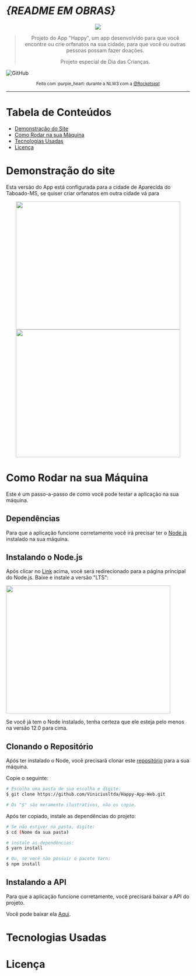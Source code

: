 # ***{README EM OBRAS}***

<p align="center">
  <img align="center" src="https://imgur.com/5K1Vexy.png" />
</p>

> <p align="center">Projeto do App "Happy", um app desenvolvido para que você encontre ou crie orfanatos na sua cidade, para que você ou outras pessoas possam fazer doações. </p>
> <p align="center">Projeto especial de Dia das Crianças. </p>

![GitHub](https://img.shields.io/github/license/Viniciusltda/Happy-App-Web?color=29B6D1&style=flat-square)

<p align="center"><sub>Feito com :purple_heart: durante a NLW3 com a <a target="_blanck" href="https://github.com/Rocketseat">@Rocketseat</a> </sub></p>

---

# Tabela de Conteúdos
- [Demonstração do Site](https://github.com/Viniciusltda/Happy-App-Web/new/master?readme=1#demonstra%C3%A7%C3%A3o-do-site)
- [Como Rodar na sua Máquina](https://github.com/Viniciusltda/Happy-App-Web/new/master?readme=1#como-rodar-na-sua-m%C3%A1quina)
- [Tecnologias Usadas](https://github.com/Viniciusltda/Happy-App-Web/new/master?readme=1#tecnologias-usadas)
- [Licença](https://github.com/Viniciusltda/Happy-App-Web/new/master?readme=1#licen%C3%A7a)

# Demonstração do site

Esta versão do App está configurada para a cidade de Aparecida do Taboado-MS, se quiser criar orfanatos em outra cidade vá para 

<p align="center">
<img width="450" height="350" src="https://imgur.com/o49qQ1Y.png" /> <img width="450" height="350" src="https://imgur.com/fzykxEW.png" />
</p>

# Como Rodar na sua Máquina

Este é um passo-a-passo de como você pode testar a aplicação na sua máquina.

## Dependências

Para que a aplicação funcione corretamente você irá precisar ter o [Node.js](https://nodejs.org/en/) instalado na sua máquina.

## Instalando o Node.js

Após clicar no [Link](https://nodejs.org/en/) acima, você será redirecionado para a página principal do Node.js.
Baixe e instale a versão "LTS":

<img width="450" height="350" src="https://imgur.com/2wGoRoL.png" />

Se você já tem o Node instalado, tenha certeza que ele esteja pelo menos na versão 12.0 para cima.

## Clonando o Repositório

Após ter instalado o Node, você precisará clonar este [repositório](https://github.com/Viniciusltda/Happy-App-Web) para a sua máquina.

Copie o seguinte:
```bash
# Escolha uma pasta de sua escolha e digite:
$ git clone https://github.com/Viniciusltda/Happy-App-Web.git 

# Os "$" são meramente ilustrativos, não os copie.
```

Após ter copiado, instale as dependências do projeto:
```bash
# Se não estiver na pasta, digite:
$ cd (Nome da sua pasta)

# instale as dependências:
$ yarn install

# Ou, se você não possuir o pacote Yarn:
$ npm install

```

## Instalando a API

Para que a aplicação funcione corretamente, você precisará  baixar a API do projeto.

Você pode baixar ela [Aqui](/).

# Tecnologias Usadas

# Licença
